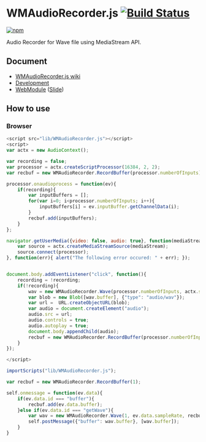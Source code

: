 # WMAudioRecorder.js [![Build Status](https://travis-ci.org/legokichi/WMAudioRecorder.js.png)](http://travis-ci.org/legokichi/WMAudioRecorder.js)

[![npm](https://nodei.co/npm/legokichi.wmaudiorecorder.js.png?downloads=true&stars=true)](https://nodei.co/npm/legokichi.wmaudiorecorder.js/)

Audio Recorder for Wave file using MediaStream API.

## Document

- [WMAudioRecorder.js wiki](https://github.com/legokichi/WMAudioRecorder.js/wiki/WMAudioRecorder)
- [Development](https://github.com/uupaa/WebModule/wiki/Development)
- [WebModule](https://github.com/uupaa/WebModule) ([Slide](http://uupaa.github.io/Slide/slide/WebModule/index.html))


## How to use

### Browser

```js
<script src="lib/WMAudioRecorder.js"></script>
<script>
var actx = new AudioContext();

var recording = false;
var processor = actx.createScriptProcessor(16384, 2, 2);
var recbuf = new WMAudioRecorder.RecordBuffer(processor.numberOfInputs);

processor.onaudioprocess = function(ev){
    if(recording){
        var inputBuffers = [];
        for(var i=0; i<processor.numberOfInputs; i++){
            inputBuffers[i] = ev.inputBuffer.getChannelData(i);
        }
        recbuf.add(inputBuffers);
    }
};

navigator.getUserMedia({video: false, audio: true}, function(mediaStream){
    var source = actx.createMediaStreamSource(mediaStream);
    source.connect(processor);
}, function(err){ alert("The following error occured: " + err); });


document.body.addEventListener("click", function(){
    recording = !recording;
    if(!recording){
        wav = new WMAudioRecorder.Wave(processor.numberOfInputs, actx.sampleRate, recbuf.toPCM());
        var blob = new Blob([wav.buffer], {"type": "audio/wav"});
        var url =  URL.createObjectURL(blob);
        var audio = document.createElement("audio");
        audio.src = url;
        audio.controls = true;
        audio.autoplay = true;
        document.body.appendChild(audio);
        recbuf = new WMAudioRecorder.RecordBuffer(processor.numberOfInputs);
    }
});

</script>
```


```js
importScripts("lib/WMAudioRecorder.js");

var recbuf = new WMAudioRecorder.RecordBuffer(1);

self.onmessage = function(ev.data){
    if(ev.data.id === "buffer"){
        recbuf.add(ev.data.buffer);
    }else if(ev.data.id === "getWave"){
        var wav = new WMAudioRecorder.Wave(1, ev.data.sampleRate, recbuf.toPCM());
        self.postMessage({"buffer": wav.buffer}, [wav.buffer]);
    }
}
```
